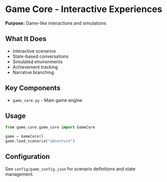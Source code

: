# Game Core - Interactive Experiences

**Purpose:** Game-like interactions and simulations

## What It Does

- Interactive scenarios
- State-based conversations
- Simulated environments
- Achievement tracking
- Narrative branching

## Key Components

- `game_core.py` - Main game engine

## Usage

```python
from game_core.game_core import GameCore

game = GameCore()
game.load_scenario("adventure")
```

## Configuration

See `config/game_config.json` for scenario definitions and state management.

